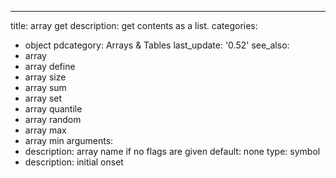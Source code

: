 ---
title: array get
description: get contents as a list.
categories:
- object
pdcategory: Arrays & Tables
last_update: '0.52'
see_also:
- array
- array define
- array size
- array sum
- array set
- array quantile
- array random
- array max
- array min
arguments:
- description: array name if no flags are given 
  default: none
  type: symbol
- description: initial onset 